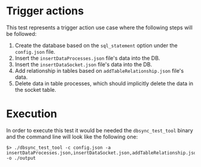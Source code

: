 # Trigger actions
This test represents a trigger action use case where the following steps will be followed:
1) Create the database based on the `sql_statement` option under the `config.json` file.
2) Insert the `insertDataProcesses.json` file's data into the DB.
3) Insert the `insertDataSocket.json` file's data into the DB.
4) Add relationship in tables based on `addTableRelationship.json` file's data.
5) Delete data in table processes, which should implicitly delete the data in the socket table. 

# Execution
In order to execute this test it would be needed the `dbsync_test_tool` binary and the command line will look like the following one:
```
$> ./dbsync_test_tool -c config.json -a insertDataProcesses.json,insertDataSocket.json,addTableRelationship.json,deleteRows.json -o ./output
```

